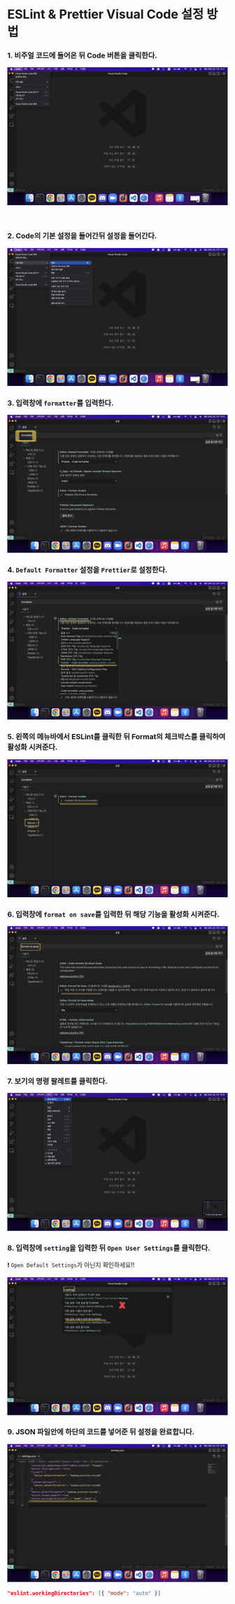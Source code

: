 # ESLint & Prettier Visual Code 설정 방법

### 1. 비주얼 코드에 들어온 뒤 Code 버튼을 클릭한다.

<p align="center">
  <img src="../img/e1.png">
</p>

<br>

<div style="page-break-after: always;"></div>

### 2. Code의 기본 설정을 들어간뒤 설정을 들어간다.

<p align="center">
  <img src="../img/e2.png">
</p>

### 3. 입력창에 `formatter`를 입력한다.

<p align="center">
  <img src="../img/e3.jpg">
</p>

<div style="page-break-after: always;"></div>

### 4. `Default Formatter` 설정을 `Prettier`로 설정한다.

<p align="center">
  <img src="../img/e4.jpg">
</p>

### 5. 왼쪽의 메뉴바에서 ESLint를 클릭한 뒤 Format의 체크박스를 클릭하여 활성화 시켜준다.

<p align="center">
  <img src="../img/e5.jpg">
</p>

<div style="page-break-after: always;"></div>

### 6. 입력창에 `format on save`를 입력한 뒤 해당 기능을 활성화 시켜준다.

<p align="center">
  <img src="../img/e6.jpg">
</p>

### 7. 보기의 명령 팔레트를 클릭한다.

<p align="center">
  <img src="../img/e7.png">
</p>

<div style="page-break-after: always;"></div>

### 8. 입력창에 `setting`을 입력한 뒤 `Open User Settings`를 클릭한다.

❗️ `Open Default Settings`가 아닌지 확인하세요!!

<p align="center">
  <img src="../img/e8.jpg">
</p>

### 9. JSON 파일안에 하단의 코드를 넣어준 뒤 설정을 완료합니다.

<p align="center">
  <img src="../img/e9.jpg">
</p>

```json
"eslint.workingDirectories": [{ "mode": "auto" }]
```

